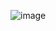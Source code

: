![image](https://user-images.githubusercontent.com/17061116/226639172-a7f2865d-5200-445c-90db-904c554621cc.png)
